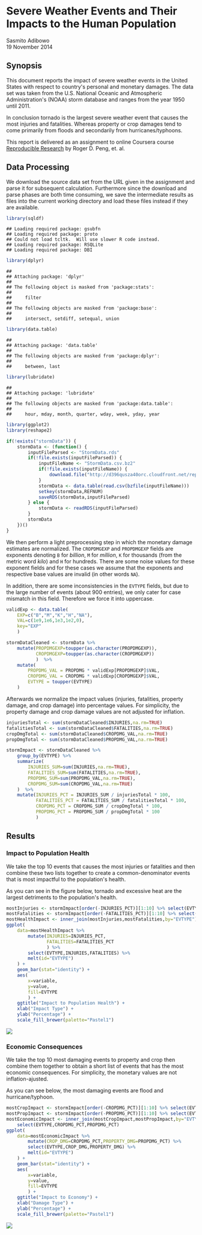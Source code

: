 # Severe Weather Events and Their Impacts to the Human Population
Sasmito Adibowo  
19 November 2014  

## Synopsis

This document reports the impact of severe weather events in the United States with respect to country's personal and monetary damages. The data set was taken from the U.S. National Oceanic and Atmospheric Administration's (NOAA) storm database and ranges from the year 1950 until 2011.

In conclusion tornado is the largest severe weather event that causes the most injuries and fatalities. Whereas property or crop damages tend to come primarily from floods and secondarily from hurricanes/typhoons.

This report is delivered as an assignment to online Coursera course [Reproducible Research](https://www.coursera.org/course/repdata) by Roger D. Peng, et. al.

## Data Processing

We download the source data set from the URL given in the assignment and parse it for subsequent calculation. Furthermore since the download and parse phases are both time consuming, we save the intermediate results as files into the current working directory and load these files instead if they are available.


```r
library(sqldf)
```

```
## Loading required package: gsubfn
## Loading required package: proto
## Could not load tcltk.  Will use slower R code instead.
## Loading required package: RSQLite
## Loading required package: DBI
```

```r
library(dplyr)
```

```
## 
## Attaching package: 'dplyr'
## 
## The following object is masked from 'package:stats':
## 
##     filter
## 
## The following objects are masked from 'package:base':
## 
##     intersect, setdiff, setequal, union
```

```r
library(data.table)
```

```
## 
## Attaching package: 'data.table'
## 
## The following objects are masked from 'package:dplyr':
## 
##     between, last
```

```r
library(lubridate)
```

```
## 
## Attaching package: 'lubridate'
## 
## The following objects are masked from 'package:data.table':
## 
##     hour, mday, month, quarter, wday, week, yday, year
```

```r
library(ggplot2)
library(reshape2)

if(!exists("stormData")) {
    stormData <- (function() {
        inputFileParsed <- "StormData.rds"
        if(!file.exists(inputFileParsed)) {
            inputFileName <- "StormData.csv.bz2"
            if(!file.exists(inputFileName)) {
                download.file("http://d396qusza40orc.cloudfront.net/repdata/data/StormData.csv.bz2",inputFileName)
            }
            stormData <- data.table(read.csv(bzfile(inputFileName)))
            setkey(stormData,REFNUM)
            saveRDS(stormData,inputFileParsed)
        } else {
            stormData <- readRDS(inputFileParsed)
        }
        stormData
    })()
}
```

We then perform a light preprocessing step in which the monetary damage estimates are normalized. The `CROPDMGEXP` and `PROPDMGEXP` fields are exponents denoting `B` for *billion*, `M` for *million*, `K` for thousands (from the metric word *kilo*) and `H` for hundreds. There are some noise values for these exponent fields and for these cases we assume that the exponents and respective base values are invalid (in other words `NA`).

In addition, there are some inconsistencies in the `EVTYPE` fields, but due to the large number of events (about 900 entries), we only cater for case mismatch in this field. Therefore we force it into uppercase.


```r
validExp <- data.table(
    EXP=c("B","M","K","H","NA"),
    VAL=c(1e9,1e6,1e3,1e2,0),
    key="EXP"
    )

stormDataCleaned <- stormData %>%
    mutate(PROPDMGEXP=toupper(as.character(PROPDMGEXP)),
           CROPDMGEXP=toupper(as.character(CROPDMGEXP))
           )  %>%
    mutate(
        PROPDMG_VAL = PROPDMG * validExp[PROPDMGEXP]$VAL,
        CROPDMG_VAL = CROPDMG * validExp[CROPDMGEXP]$VAL,
        EVTYPE = toupper(EVTYPE)
    )
```

Afterwards we normalize the impact values (injuries, fatalities, property damage, and crop damage) into percentage values. For simplicity, the property damage and crop damage values are not adjusted for inflation.


```r
injuriesTotal <- sum(stormDataCleaned$INJURIES,na.rm=TRUE)
fatalitiesTotal <- sum(stormDataCleaned$FATALITIES,na.rm=TRUE)
cropDmgTotal <- sum(stormDataCleaned$CROPDMG_VAL,na.rm=TRUE)
propDmgTotal <- sum(stormDataCleaned$PROPDMG_VAL,na.rm=TRUE)

stormImpact <- stormDataCleaned %>%
    group_by(EVTYPE) %>%
    summarize(
        INJURIES_SUM=sum(INJURIES,na.rm=TRUE),
        FATALITIES_SUM=sum(FATALITIES,na.rm=TRUE),
        PROPDMG_SUM=sum(PROPDMG_VAL,na.rm=TRUE),
        CROPDMG_SUM=sum(CROPDMG_VAL,na.rm=TRUE)
    )  %>%
    mutate(INJURIES_PCT = INJURIES_SUM / injuriesTotal * 100,
           FATALITIES_PCT = FATALITIES_SUM / fatalitiesTotal * 100,
           CROPDMG_PCT = CROPDMG_SUM / cropDmgTotal * 100,
           PROPDMG_PCT = PROPDMG_SUM / propDmgTotal * 100
           ) 
```

## Results

### Impact to Population Health

We take the top 10 events that causes the most injuries or fatalities and then combine these two lists together to create a common-denominator events that is most impactful to the population's health.

As you can see in the figure below, tornado and excessive heat are the largest detriments to the population's health.


```r
mostInjuries <- stormImpact[order(-INJURIES_PCT)][1:10] %>% select(EVTYPE,INJURIES_PCT)
mostFatalities <- stormImpact[order(-FATALITIES_PCT)][1:10] %>% select(EVTYPE,FATALITIES_PCT)
mostHealthImpact <- inner_join(mostInjuries,mostFatalities,by="EVTYPE") 
ggplot(
    data=mostHealthImpact %>% 
        mutate(INJURIES=INJURIES_PCT,
               FATALITIES=FATALITIES_PCT
               ) %>%
        select(EVTYPE,INJURIES,FATALITIES) %>%
        melt(id="EVTYPE")
    ) + 
    geom_bar(stat="identity") + 
    aes(
        x=variable,
        y=value,
        fill=EVTYPE
        ) + 
    ggtitle("Impact to Population Health") +
    xlab("Impact Type") + 
    ylab("Percentage") + 
    scale_fill_brewer(palette="Pastel1")
```

![](./Report_files/figure-html/unnamed-chunk-4-1.png) 

### Economic Consequences

We take the top 10 most damaging events to property and crop then combine them together to obtain a short list of events that has the most economic consequences. For simplicity, the monetary values are not inflation-ajusted. 

As you can see below, the most damaging events are flood and hurricane/typhoon.


```r
mostCropImpact <- stormImpact[order(-CROPDMG_PCT)][1:10] %>% select(EVTYPE,CROPDMG_PCT)
mostPropImpact <- stormImpact[order(-PROPDMG_PCT)][1:10] %>% select(EVTYPE,PROPDMG_PCT)
mostEconomicImpact <- inner_join(mostCropImpact,mostPropImpact,by="EVTYPE") %>% 
    select(EVTYPE,CROPDMG_PCT,PROPDMG_PCT)
ggplot(
    data=mostEconomicImpact %>% 
        mutate(CROP_DMG=CROPDMG_PCT,PROPERTY_DMG=PROPDMG_PCT) %>%
        select(EVTYPE,CROP_DMG,PROPERTY_DMG) %>%
        melt(id="EVTYPE")
    ) + 
    geom_bar(stat="identity") + 
    aes(
        x=variable,
        y=value,
        fill=EVTYPE
        ) + 
    ggtitle("Impact to Economy") +
    xlab("Damage Type") + 
    ylab("Percentage") + 
    scale_fill_brewer(palette="Pastel1")
```

![](./Report_files/figure-html/unnamed-chunk-5-1.png) 


